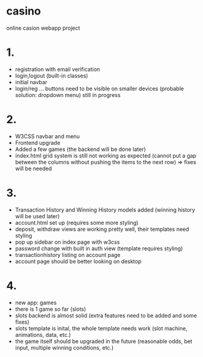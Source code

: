 # casino
online casion webapp project

# 1.
- registration with email verification
- login,logout (built-in classes)
- initial navbar
- login/reg ... buttons need to be visible on smaller devices (probable solution: dropdown menu) still in progress

# 2.
- W3CSS navbar and menu
- Frontend upgrade
- Added a few games (the backend will be done later)
- index.html grid system is still not working as expected (cannot put a gap between the columns without pushing the items to the next row) => fixes will be needed

# 3.
- Transaction History and Winning History models added (winning history will be used later)
- account.html set up (requires some more styling)
- deposit, withdraw views are working pretty well, their templates need styling
- pop up sidebar on index page with w3css
- password change with built in auth view (template requires styling)
- transactionhistory listing on account page
- account page should be better looking on desktop

# 4.
- new app: games
- there is 1 game so far (slots)
- slots backend is almost solid (extra features need to be added and some fixes)
- slots template is inital, the whole template needs work (slot machine, animations, data, etc.)
- the game itself should be upgraded in the future (reasonable odds, bet input, multiple winning conditions, etc.)
